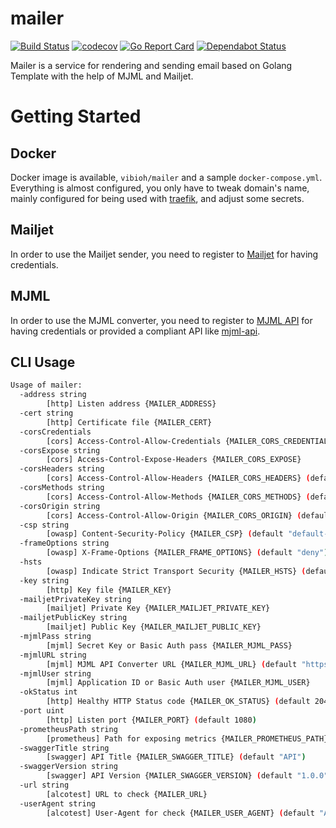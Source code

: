 # mailer

[![Build Status](https://travis-ci.org/ViBiOh/mailer.svg?branch=master)](https://travis-ci.org/ViBiOh/mailer)
[![codecov](https://codecov.io/gh/ViBiOh/mailer/branch/master/graph/badge.svg)](https://codecov.io/gh/ViBiOh/mailer)
[![Go Report Card](https://goreportcard.com/badge/github.com/ViBiOh/mailer)](https://goreportcard.com/report/github.com/ViBiOh/mailer)
[![Dependabot Status](https://api.dependabot.com/badges/status?host=github&repo=ViBiOh/mailer)](https://dependabot.com)

Mailer is a service for rendering and sending email based on Golang Template with the help of MJML and Mailjet.

# Getting Started

## Docker

Docker image is available, `vibioh/mailer` and a sample `docker-compose.yml`. Everything is almost configured, you only have to tweak domain's name, mainly configured for being used with [traefik](https://traefik.io), and adjust some secrets.

## Mailjet

In order to use the Mailjet sender, you need to register to [Mailjet](https://www.mailjet.com/) for having credentials.

## MJML

In order to use the MJML converter, you need to register to [MJML API](https://mjml.io/api) for having credentials or provided a compliant API like [mjml-api](https://github.com/ViBiOh/mjml-api).

## CLI Usage

```bash
Usage of mailer:
  -address string
        [http] Listen address {MAILER_ADDRESS}
  -cert string
        [http] Certificate file {MAILER_CERT}
  -corsCredentials
        [cors] Access-Control-Allow-Credentials {MAILER_CORS_CREDENTIALS}
  -corsExpose string
        [cors] Access-Control-Expose-Headers {MAILER_CORS_EXPOSE}
  -corsHeaders string
        [cors] Access-Control-Allow-Headers {MAILER_CORS_HEADERS} (default "Content-Type")
  -corsMethods string
        [cors] Access-Control-Allow-Methods {MAILER_CORS_METHODS} (default "GET")
  -corsOrigin string
        [cors] Access-Control-Allow-Origin {MAILER_CORS_ORIGIN} (default "*")
  -csp string
        [owasp] Content-Security-Policy {MAILER_CSP} (default "default-src 'self'; base-uri 'self'")
  -frameOptions string
        [owasp] X-Frame-Options {MAILER_FRAME_OPTIONS} (default "deny")
  -hsts
        [owasp] Indicate Strict Transport Security {MAILER_HSTS} (default true)
  -key string
        [http] Key file {MAILER_KEY}
  -mailjetPrivateKey string
        [mailjet] Private Key {MAILER_MAILJET_PRIVATE_KEY}
  -mailjetPublicKey string
        [mailjet] Public Key {MAILER_MAILJET_PUBLIC_KEY}
  -mjmlPass string
        [mjml] Secret Key or Basic Auth pass {MAILER_MJML_PASS}
  -mjmlURL string
        [mjml] MJML API Converter URL {MAILER_MJML_URL} (default "https://api.mjml.io/v1/render")
  -mjmlUser string
        [mjml] Application ID or Basic Auth user {MAILER_MJML_USER}
  -okStatus int
        [http] Healthy HTTP Status code {MAILER_OK_STATUS} (default 204)
  -port uint
        [http] Listen port {MAILER_PORT} (default 1080)
  -prometheusPath string
        [prometheus] Path for exposing metrics {MAILER_PROMETHEUS_PATH} (default "/metrics")
  -swaggerTitle string
        [swagger] API Title {MAILER_SWAGGER_TITLE} (default "API")
  -swaggerVersion string
        [swagger] API Version {MAILER_SWAGGER_VERSION} (default "1.0.0")
  -url string
        [alcotest] URL to check {MAILER_URL}
  -userAgent string
        [alcotest] User-Agent for check {MAILER_USER_AGENT} (default "Alcotest")
```
